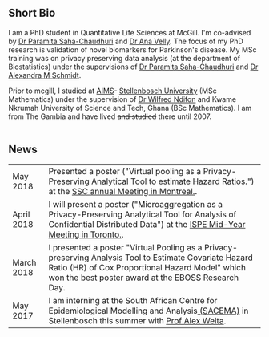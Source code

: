 
## <i class="fa fa-chevron-right"></i> Short Bio

I am a PhD student in Quantitative Life Sciences at McGill. I'm co-advised by [Dr Paramita Saha-Chaudhuri](https://sites.google.com/site/paramitasaharesearch/) and [Dr Ana Velly](https://www.mcgill.ca/dentistry/research/our-researchers/velly). The focus of my PhD research is validation of novel biomarkers for Parkinson's disease. My MSc training was on privacy preserving data analysis (at the department of Biostatistics) under the supervisions of  [Dr Paramita Saha-Chaudhuri](https://sites.google.com/site/paramitasaharesearch/) and [Dr Alexandra M Schmidt](http://alex-schmidt.research.mcgill.ca/).

Prior to mcgill, I studied at [AIMS](https://www.aims.ac.za/en/home)- [Stellenbosch University](https://www.sun.ac.za/english) (MSc Mathematics) under the supervision of [Dr Wilfred Ndifon](https://scholar.google.com/citations?user=T7leliwAAAAJ&hl=en) and Kwame Nkrumah University of Science and Tech, Ghana (BSc Mathematics). I am from The Gambia and have lived ~~and studied~~ there until 2007.

<table class="table table-hover">
  <tr>
  </tr>
</table>




## <i class="fa fa-chevron-right"></i> News
<table class="table table-hover">
<tr>
  <td class='col-md-3'>May 2018</td>
  <td>Presented a poster ("Virtual pooling as a Privacy-Preserving Analytical Tool to estimate Hazard Ratios.") at the <a href='https://ssc.ca/en/meeting/annual/presentation/virtual-pooling-a-privacy-preserving-analysis-tool-estimate-covariate'> SSC annual Meeting in Montreal.</a>.</td>
</tr>
<tr>
  <td class='col-md-3'>April 2018</td>
  <td>I will  present a poster ("Microaggregation as a Privacy-Preserving Analytical Tool for Analysis of Confidential Distributed Data") at the <a href='https://www.pharmacoepi.org/meetings/mid-year-2018/'> ISPE Mid-Year Meeting in Toronto.</a>.</td>
</tr>
<tr>
  <td class='col-md-3'>March 2018</td>
  <td> I presented a poster "Virtual Pooling as a Privacy-preserving Analysis Tool to Estimate Covariate Hazard Ratio (HR) of Cox Proportional Hazard Model" which won the best poster award at the EBOSS Research Day.</td>
</tr>
<tr>
  <td class='col-md-3'>May 2017</td>
  <td>I am interning at the South African Centre for Epidemiological Modelling and Analysis<a href='http://www.sacema.org/'> (SACEMA)</a> in Stellenbosch this summer with <a href='http://www.sacema.org/people/staff'>Prof Alex Welta</a>.</td>
</tr>
</table>






